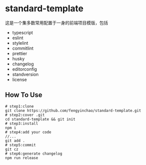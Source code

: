 # standard-template

这是一个集多数常用配置于一身的前端项目模版，包括

- typescript
- eslint
- stylelint
- commitlint
- prettier
- husky
- changelog
- editorconfig
- standversion
- license

## How To Use

```shell
# step1:clone
git clone https://github.com/fengyinchao/standard-template.git
# step2:cover .git
cd standard-template && git init
# step3:install
npm i
# step4:add your code
//...
git add .
# step5:commit
git cz
# step6:generate changelog
npm run release
```
